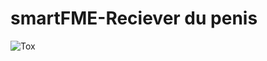 # smartFME-Reciever du penis

![Tox](https://github.com/Danmyrer/smartFME-Reciever/actions/workflows/test.yml/badge.svg)
